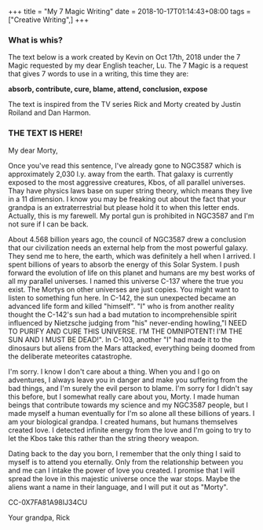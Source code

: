 +++
title = "My 7 Magic Writing"
date = 2018-10-17T01:14:43+08:00
tags = ["Creative Writing",]
+++

### What is whis?

The text below is a work created by Kevin on Oct 17th, 2018 under the 7 Magic requested by my dear
English teacher, Lu. 
The 7 Magic is a request that gives 7 words to use in a writing, this time they are:

__absorb, contribute, cure, blame, attend, conclusion, expose__

The text is inspired from the TV series Rick and Morty created by Justin Roiland and
Dan Harmon.

### THE TEXT IS HERE!

My dear Morty,

Once you've read this sentence, I've already gone to NGC3587 which is approximately 2,030 l.y. away from the earth. That galaxy is currently exposed to the most aggressive creatures, Kbos, of all parallel universes. Thay have physics laws base on super string theory, which means they live in a 11 dimension. I know you may be freaking out about the fact that your grandpa is an extraterrestrial but please hold it to when this letter ends. Actually, this is my farewell. My portal gun is prohibited in NGC3587 and I'm not sure if I can be back.

About 4.568 billion years ago, the council of NGC3587 drew a conclusion that our civilization needs an external help from the most powerful galaxy. They send me to here, the earth, which was definitely a hell when I arrived. I spent billions of years to absorb the energy of this Solar System. I push forward the evolution of life on this planet and humans are my best works of all my parallel universes. I named this universe C-137 where the true you exist. The Mortys on other universes are just copies. You might want to listen to something fun here. In C-142, the sun unexpected became an advanced life form and killed "himself". "I" who is from another reality thought the C-142's sun had a bad mutation to incomprehensible spirit influenced by Nietzsche judging from "his" never-ending howling,"I NEED TO PURIFY AND CURE THIS UNIVERSE. I'M THE OMNIPOTENT! I'M THE SUN AND I MUST BE DEAD!". In C-103, another "I" had made it to the dinosaurs but aliens from the Mars attacked, everything being doomed from the deliberate meteorites catastrophe.

I'm sorry. I know I don't care about a thing. When you and I go on adventures, I always leave you in danger and make you suffering from the bad things, and I'm surely the evil person to blame. I'm sorry for I didn't say this before, but I somewhat really care about you, Morty. I made human beings that contribute towards my science and my NGC3587 people, but I made myself a human eventually for I'm so alone all these billions of years. I am your biological grandpa. I created humans, but humans themselves created love. I detected infinite energy from the love and I'm going to try to let the Kbos take this rather than the string theory weapon.

Dating back to the day you born, I remember that the only thing I said to myself is to attend you eternally. Only from the relationship between you and me can I intake the power of love you created. I promise that I will spread the love in this majestic universe once the war stops. Maybe the aliens want a name in their language, and I will put it out as "Morty".

CC-0X7FA81A98IJ34CU

Your grandpa, Rick

